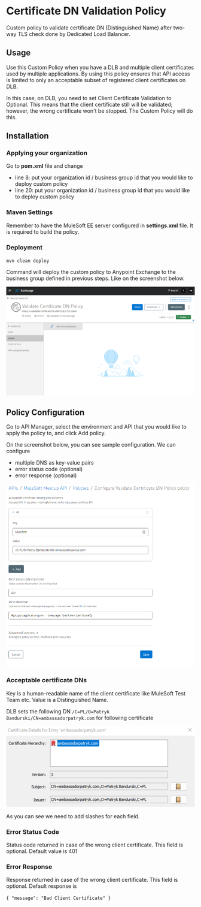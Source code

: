 # Certificate DN Validation Policy

Custom policy to validate certificate DN (Distinguished Name) after two-way TLS check done by 
Dedicated Load Balancer. 

## Usage

Use this Custom Policy when you have a DLB and multiple client certificates used by multiple applications. By using
this policy ensures that API access is limited to only an acceptable subset of registered client certificates on DLB.

In this case, on DLB, you need to set Client Certificate Validation to Optional. This means that the client certificate still
will be validated; however, the wrong certificate won't be stopped. The Custom Policy will do this.

## Installation

### Applying your organization

Go to **pom.xml** file and change 
- line 8: put your organization id / business group id that you would like to deploy custom policy
- line 20: put your organization id / business group id that you would like to deploy custom policy

### Maven Settings

Remember to have the MuleSoft EE server configured in **settings.xml** file. It is required to build the policy.

### Deployment

``mvn clean deploy``

Command will deploy the custom policy to Anypoint Exchange to the business group defined in previous steps. 
Like on the screenshot below.

![Custom Policy on Anypoint Exchange](docs/policy-exchange.png)

## Policy Configuration

Go to API Manager, select the environment and API that you would like to apply the policy to, and click Add policy.

On the screenshot below, you can see sample configuration. We can configure 
- multiple DNS as key-value pairs
- error status code (optional)
- error response (optional)

![Policy Configuration](docs/policy-config.png)

### Acceptable certificate DNs

Key is a human-readable name of the client certificate like MuleSoft Test Team etc.
Value is a Distinguished Name. 

DLB sets the following DN ``/C=PL/O=Patryk Bandurski/CN=ambassadorpatryk.com`` for following certificate 

![Certificate](docs/policy-cert-dn.png)

As you can see we need to add slashes for each field. 

### Error Status Code

Status code returned in case of the wrong client certificate. This field is optional. Default value is 401

### Error Response

Response returned in case of the wrong client certificate. This field is optional. Default response is 

``{
"message": "Bad Client Certificate"
}``